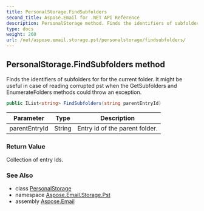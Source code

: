 ```yaml
---
title: PersonalStorage.FindSubfolders
second_title: Aspose.Email for .NET API Reference
description: PersonalStorage method. Finds the identifiers of subfolders for for the current folder. It might be useful in case of reading corrupted pst when the GetSubfolders and EnumerateFolders methods could throw an exception
type: docs
weight: 260
url: /net/aspose.email.storage.pst/personalstorage/findsubfolders/
---
```

## PersonalStorage.FindSubfolders method

Finds the identifiers of subfolders for for the current folder. It might be useful in case of reading corrupted pst when the GetSubfolders and EnumerateFolders methods could throw an exception.

```csharp
public IList<string> FindSubfolders(string parentEntryId)
```

| Parameter | Type | Description |
| --- | --- | --- |
| parentEntryId | String | Entry id of the parent folder. |

### Return Value

Collection of entry Ids.

### See Also

* class [PersonalStorage](../)
* namespace [Aspose.Email.Storage.Pst](../../personalstorage/)
* assembly [Aspose.Email](../../../)


